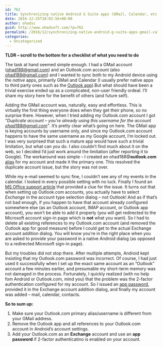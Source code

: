 ```yaml
---
id: 762
title: Synchronizing native Android G Suite apps (GMail, Calendar, etc.) with Outlook.com accounts
date: 2016-12-25T18:03:56+00:00
author: ohadsc
guid: http://www.ohadsoft.com/?p=762
permalink: /2016/12/synchronizing-native-android-g-suite-apps-gmail-calendar-etc-with-outlook-com-accounts/
categories:
  - Uncategorized
---
```

**TLDR &#8211; scroll to the bottom for a checklist of what you need to do**

The task at hand seemed simple enough. I had a GMail account (ohad188@gmail.com) and an Outlook.com account (also ohad188@gmail.com) and I wanted to sync both to my Android device using the _native_ apps, primarily GMail and Calendar (I usually prefer native apps to third party ones such as the <a href="https://play.google.com/store/apps/details?id=com.microsoft.office.outlook&#038;hl=en" target="_blank">Outlook app</a>).But what should have been a trivial exercise ended up as a complicated, non-user friendly ordeal. I&#8217;ll share my story here for the benefit of others (and future self).

Adding the GMail account was, naturally, easy and effortless. This is virtually the first thing everyone does when they get their phone, so no surprise there. However, when I tried adding my Outlook.com account I got _&#8220;Duplicate account &#8211; you&#8217;re already using this username for the account ohad188@gmail.com&#8221;_. It&#8217;s pretty clear what&#8217;s going on here. The GMail app is keying accounts by username only, and since my Outlook.com account happens to have the same username as my Google account, I&#8217;m locked out. I was very surprised that such a mature app would have such a trivial limitation, but what can you do. I also couldn&#8217;t find much about it on the web, so I decided I&#8217;d just work around the limitation (after reporting it to Google). The workaround was simple &#8211; I created an ohad188@**outlook.com** <a href="https://support.microsoft.com/en-us/help/12407/microsoft-account-manage-aliases" target="_blank">alias</a> for my account and made it the primary one. This resolved the duplicate account issue, but the story was not over.

While my e-mail seemed to sync fine, I couldn&#8217;t see any of my events in the calendar. I looked in every possible setting with no luck. Finally I found an <a href="https://support.office.com/en-us/article/Can-t-sync-calendar-and-contacts-with-my-phone-or-tablet-8479d764-b9f5-4fff-ba88-edd7c265df9f#ID0EACAAA=Android_Gmail_app" target="_blank">MS Office support article</a> that provided a clue for the issue. It turns out that when setting up Outlook.com accounts, you actually have to select _Exchange_ in the account type selection dialog &#8211; not Outlook! And as if that&#8217;s not bad enough, if you happen to have that account already configured somewhere else (as an Outlook account, IMAP account, or Outlook app account), you won&#8217;t be able to add it properly (you will get redirected to the Microsoft account sign-in page which is **not** what you want). So I had to delete all existing references to my Outlook.com account (and removed the Outlook app for good measure) before I could get to the actual Exchange account addition dialog. You will know you&#8217;re in the right place when you are asked to provide your password in a native Android dialog (as opposed to a redirected Microsoft sign-in page).

But my troubles did not stop there. After multiple attempts, Android kept insisting that my Outlook.com password was incorrect. Of course, I had just used it successfully when I set up the exact same account as an &#8220;Outlook&#8221; account a few minutes earlier, and presumable my short-term memory was not damaged in the process. Fortunately, I quickly realized (with no help fom Android or Outlook.com, mind you) that the problem was the 2-factor authentication configured for my account. So I issued an <a href="https://support.microsoft.com/en-us/help/12409/microsoft-account-app-passwords-two-step-verification" target="_blank">app password</a>, provided it in the Exchange account addition dialog, and finally my account was added &#8211; mail, calendar, contacts.

**So to sum up:**

  1. Make sure your Outlook.com primary alias/username is different from your GMail address.
  2. Remove the Outlook app and all references to your Outlook.com account in Android&#8217;s account settings.
  3. Add your Outlook.com as an **Exchange** account and use an **app password** if 2-factor authenticatino is enabled on your account.